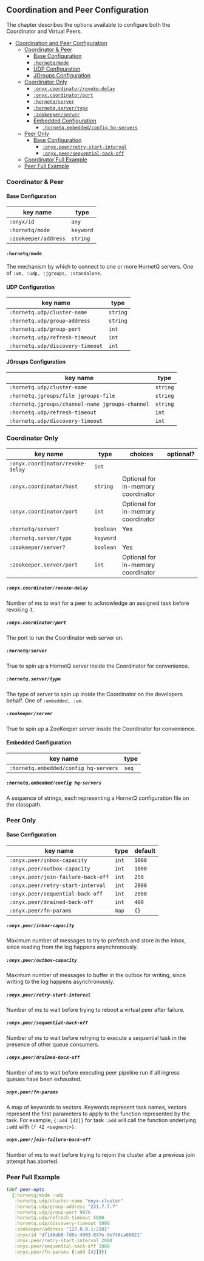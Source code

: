 ## Coordination and Peer Configuration

The chapter describes the options available to configure both the Coordinator and Virtual Peers.

<!-- START doctoc generated TOC please keep comment here to allow auto update -->
<!-- DON'T EDIT THIS SECTION, INSTEAD RE-RUN doctoc TO UPDATE -->

- [Coordination and Peer Configuration](#coordination-and-peer-configuration)
  - [Coordinator & Peer](#coordinator-&-peer)
    - [Base Configuration](#base-configuration)
    - [`:hornetq/mode`](#hornetqmode)
    - [UDP Configuration](#udp-configuration)
    - [JGroups Configuration](#jgroups-configuration)
  - [Coordinator Only](#coordinator-only)
      - [`:onyx.coordinator/revoke-delay`](#onyxcoordinatorrevoke-delay)
      - [`:onyx.coordinator/port`](#onyxcoordinatorport)
      - [`:hornetq/server`](#hornetqserver)
      - [`:hornetq.server/type`](#hornetqservertype)
      - [`:zookeeper/server`](#zookeeperserver)
    - [Embedded Configuration](#embedded-configuration)
      - [`:hornetq.embedded/config hq-servers`](#hornetqembeddedconfig-hq-servers)
  - [Peer Only](#peer-only)
    - [Base Configuration](#base-configuration-1)
      - [`:onyx.peer/retry-start-interval`](#onyxpeerretry-start-interval)
      - [`:onyx.peer/sequential-back-off`](#onyxpeersequential-back-off)
  - [Coordinator Full Example](#coordinator-full-example)
  - [Peer Full Example](#peer-full-example)

<!-- END doctoc generated TOC please keep comment here to allow auto update -->

### Coordinator & Peer

#### Base Configuration

| key name                      | type       |
|-------------------------------|------------|
|`:onyx/id`                     |  `any`     |
|`:hornetq/mode`                |  `keyword` |
|`:zookeeper/address`           |  `string`  |

#### `:hornetq/mode`

The mechanism by which to connect to one or more HornetQ servers. One of `:vm, :udp, :jgroups, :standalone`.

#### UDP Configuration

| key name                       | type       |
|--------------------------------|------------|
|`:hornetq.udp/cluster-name`     |  `string`  |
|`:hornetq.udp/group-address`    |  `string`  |
|`:hornetq.udp/group-port`       |  `int`     |
|`:hornetq.udp/refresh-timeout`  |  `int`     |
|`:hornetq.udp/discovery-timeout`|  `int`     |

#### JGroups Configuration

| key name                                      | type      |
|-----------------------------------------------|-----------|
|`:hornetq.udp/cluster-name`                    |  `string` |
|`:hornetq.jgroups/file jgroups-file`           |  `string` |
|`:hornetq.jgroups/channel-name jgroups-channel`|  `string` |
|`:hornetq.udp/refresh-timeout`                 |  `int`    |
|`:hornetq.udp/discovery-timeout`               |  `int`    |

### Coordinator Only

| key name          | type       | choices    | optional?                         |
|-------------------|------------|------------|-----------------------------------|
|`:onyx.coordinator/revoke-delay`|  `int`     |                                   |
|`:onyx.coordinator/host`        |  `string`  | Optional for in-memory coordinator|
|`:onyx.coordinator/port`        |  `int`     | Optional for in-memory coordinator|
|`:hornetq/server?`              |  `boolean` | Yes                               |
|`:hornetq.server/type`          |  `keyword` |                                   |
|`:zookeeper/server?`            |  `boolean` | Yes                               |
|`:zookeeper.server/port`        |  `int`     | Optional for in-memory coordinator|

##### `:onyx.coordinator/revoke-delay`

Number of ms to wait for a peer to acknowledge an assigned task before revoking it.

##### `:onyx.coordinator/port`

The port to run the Coordinator web server on.

##### `:hornetq/server`

True to spin up a HornetQ server inside the Coordinator for convenience.

##### `:hornetq.server/type`

The type of server to spin up inside the Coordinator on the developers behalf. One of `:embedded, :vm`.

##### `:zookeeper/server`

True to spin up a ZooKeeper server inside the Coordinator for convenience.

#### Embedded Configuration

| key name                             | type      |
|--------------------------------------|-----------|
|`:hornetq.embedded/config hq-servers` |  `seq`    |

##### `:hornetq.embedded/config hq-servers`

A sequence of strings, each representing a HornetQ configuration file on the classpath.

### Peer Only

#### Base Configuration

| key name                         | type       | default|
|----------------------------------|------------|--------|
|`:onyx.peer/inbox-capacity`       | `int`      | `1000` |
|`:onyx.peer/outbox-capacity`      | `int`      | `1000` |
|`:onyx.peer/join-failure-back-off`| `int`      | `250`  |
|`:onyx.peer/retry-start-interval` | `int`      | `2000` |
|`:onyx.peer/sequential-back-off`  | `int`      | `2000` |
|`:onyx.peer/drained-back-off`     | `int`      | `400`  |
|`:onyx.peer/fn-params`            | `map`      | `{}`   |

##### `:onyx.peer/inbox-capacity`

Maximum number of messages to try to prefetch and store in the inbox, since reading from the log happens asynchronously.

##### `:onyx.peer/outbox-capacity`

Maximum number of messages to buffer in the outbox for writing, since writing to the log happens asynchronously.

##### `:onyx.peer/retry-start-interval`

Number of ms to wait before trying to reboot a virtual peer after failure.

##### `:onyx.peer/sequential-back-off`

Number of ms to wait before retrying to execute a sequential task in the presence of other queue consumers.

##### `:onyx.peer/drained-back-off`

Number of ms to wait before executing peer pipeline run if all ingress queues have been exhausted.

##### `onyx.peer/fn-params`

A map of keywords to vectors. Keywords represent task names, vectors represent the first parameters to apply
to the function represented by the task. For example, `{:add [42]}` for task `:add` will call the function
underlying `:add` with `(f 42 <segment>)`.

##### `onyx.peer/join-failure-back-off`

Number of ms to wait before trying to rejoin the cluster after a previous join attempt has aborted.

### Peer Full Example

```clojure
(def peer-opts
  {:hornetq/mode :udp
   :hornetq.udp/cluster-name "onyx-cluster"
   :hornetq.udp/group-address "231.7.7.7"
   :hornetq.udp/group-port 9876
   :hornetq.udp/refresh-timeout 5000
   :hornetq.udp/discovery-timeout 5000
   :zookeeper/address "127.0.0.1:2181"
   :onyx/id "df146eb8-fd6e-4903-847e-9e748ca08021"
   :onyx.peer/retry-start-interval 2000
   :onyx.peer/sequential-back-off 2000
   :onyx.peer/fn-params {:add [42]}})
```